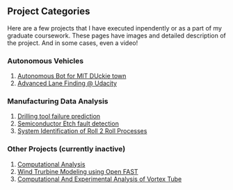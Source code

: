 ## Project Categories	

Here are a few projects that I have executed inpendently or as a part of my graduate coursework.
These pages have images and detailed description of the project. And in some cases, even a video!

### Autonomous Vehicles
1. [Autonomous Bot for MIT DUckie town](/auto_bot)
2. [Advanced Lane Finding @ Udacity](/adv_lane_finding)

### Manufacturing Data Analysis
1. [Drilling tool failure prediction](/drill_tool)
2. [Semiconductor Etch fault detection](/semi_etch)
3. [System Identification of Roll 2 Roll Processes](/sys_id_roll_2_roll)

### Other Projects (currently inactive)
1. [Computational Analysis](/num_analysis)
2. [Wind Trurbine Modeling using Open FAST](/fast)
3. [Computational And Experimental Analysis of Vortex Tube](/cfd)
